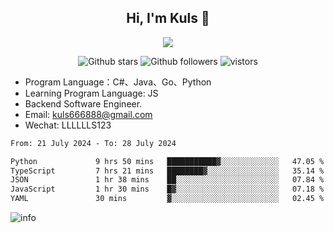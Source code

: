 <h2 align="center"> Hi, I'm Kuls 👋 </h2>
<p align="center">
    <p align="center">
        <img src=" https://avatars.githubusercontent.com/u/42165104?s=460&u=5c7fbf0bce7d4b38a15a44676e6f64b529e47598&v=4"/>
    </p>
    <p align="center">
      <img src="https://img.shields.io/github/stars/hellokuls?style=social" alt="Github stars" />
      <img src="https://img.shields.io/github/followers/hellokuls?style=social" alt="Github followers" />
      <img src="https://visitor-badge.glitch.me/badge?page_id=hellokuls.readme" alt="vistors" />
    </p>
</p>

- Program Language：C#、Java、Go、Python
- Learning Program Language: JS
- Backend Software Engineer.
- Email: kuls666888@gmail.com
- Wechat: LLLLLLS123

<!--START_SECTION:waka-->

```txt
From: 21 July 2024 - To: 28 July 2024

Python             9 hrs 50 mins   ███████████▓░░░░░░░░░░░░░   47.05 %
TypeScript         7 hrs 21 mins   ████████▓░░░░░░░░░░░░░░░░   35.14 %
JSON               1 hr 38 mins    ██░░░░░░░░░░░░░░░░░░░░░░░   07.84 %
JavaScript         1 hr 30 mins    █▓░░░░░░░░░░░░░░░░░░░░░░░   07.18 %
YAML               30 mins         ▓░░░░░░░░░░░░░░░░░░░░░░░░   02.45 %
```

<!--END_SECTION:waka-->

![info](https://github-readme-stats.vercel.app/api?username=hellokuls&show_icons=true&count_private=true&hide=prs&theme=default_repocard)


